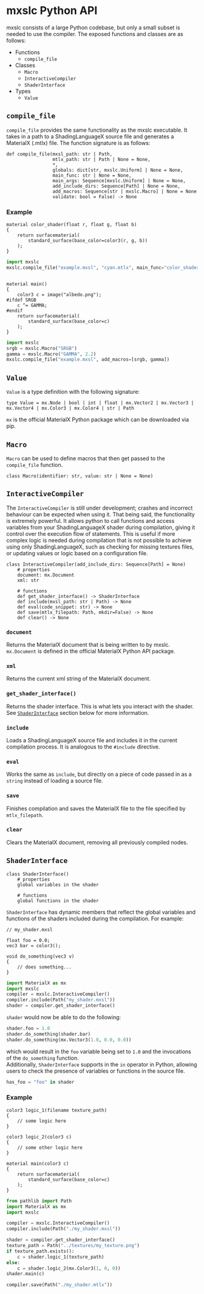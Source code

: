 # mxslc Python API

mxslc consists of a large Python codebase, but only a small subset is needed to use the compiler. The exposed functions and classes are as follows:  
* Functions  
  - `compile_file`
* Classes  
  - `Macro`  
  - `InteractiveCompiler`
  - `ShaderInterface`
* Types  
  - `Value`  

## `compile_file`
`compile_file` provides the same functionality as the mxslc executable. It takes in a path to a ShadingLanguageX source file and generates a MaterialX (.mtlx) file. The function signature is as follows:
```
def compile_file(mxsl_path: str | Path,
                 mtlx_path: str | Path | None = None,
                 *,
                 globals: dict[str, mxslc.Uniform] | None = None,
                 main_func: str | None = None,
                 main_args: Sequence[mxslc.Uniform] | None = None,
                 add_include_dirs: Sequence[Path] | None = None,
                 add_macros: Sequence[str | mxslc.Macro] | None = None
                 validate: bool = False) -> None
```

### Example

```
material color_shader(float r, float g, float b)
{
    return surfacematerial(
        standard_surface(base_color=color3(r, g, b))
    );
}
```
```python
import mxslc
mxslc.compile_file("example.mxsl", "cyan.mtlx", main_func="color_shader", main_args=[0.0, 1.0, 1.0])
```  

![]()
  
```
material main()
{
    color3 c = image("albedo.png");
#ifdef SRGB
    c ^= GAMMA;
#endif
    return surfacematerial(
        standard_surface(base_color=c)
    );
}
```
```python
import mxslc
srgb = mxslc.Macro("SRGB")
gamma = mxslc.Macro("GAMMA", 2.2)
mxslc.compile_file("example.mxsl", add_macros=[srgb, gamma])
```

## `Value`

`Value` is a type definition with the following signature:
```
type Value = mx.Node | bool | int | float | mx.Vector2 | mx.Vector3 | mx.Vector4 | mx.Color3 | mx.Color4 | str | Path
```
`mx` is the official MaterialX Python package which can be downloaded via pip.

## `Macro`

`Macro` can be used to define macros that then get passed to the `compile_file` function.
```
class Macro(identifier: str, value: str | None = None)
```

## `InteractiveCompiler`

The `InteractiveCompiler` is still under development; crashes and incorrect behaviour can be expected when using it. That being said, the functionality is extremely powerful. It allows python to call functions and access variables from your ShadingLanguageX shader during compilation, giving it control over the execution flow of statements. This is useful if more complex logic is needed during compilation that is not possible to achieve using only ShadingLanguageX, such as checking for missing textures files, or updating values or logic based on a configuration file.
```
class InteractiveCompiler(add_include_dirs: Sequence[Path] = None)
    # properties
    document: mx.Document
    xml: str

    # functions
    def get_shader_interface() -> ShaderInterface
    def include(mxsl_path: str | Path) -> None
    def eval(code_snippet: str) -> None
    def save(mtlx_filepath: Path, mkdir=False) -> None
    def clear() -> None
```

### `document`

Returns the MaterialX document that is being written to by mxslc. `mx.Document` is defined in the official MaterialX Python API package.

### `xml`

Returns the current xml string of the MaterialX document.

### `get_shader_interface()`

Returns the shader interface. This is what lets you interact with the shader. See [`ShaderInterface`](https://github.com/jakethorn/ShadingLanguageX/blob/main/docs/PythonAPI.md#shaderinterface) section below for more information.

### `include`

Loads a ShadingLanguageX source file and includes it in the current compilation process. It is analogous to the `#include` directive.

### `eval`

Works the same as `include`, but directly on a piece of code passed in as a `string` instead of loading a source file.

### `save`

Finishes compilation and saves the MaterialX file to the file specified by `mtlx_filepath`.

### `clear`

Clears the MaterialX document, removing all previously compiled nodes.

## `ShaderInterface`

```
class ShaderInterface()
    # properties
    global variables in the shader

    # functions
    global functions in the shader
```

`ShaderInterface` has dynamic members that reflect the global variables and functions of the shaders included during the compilation. For example:
```
// my_shader.mxsl

float foo = 0.0;
vec3 bar = color3();

void do_something(vec3 v)
{
    // does something...
}
```
```python
import MaterialX as mx
import mxslc
compiler = mxslc.InteractiveCompiler()
compiler.include(Path("my_shader.mxsl"))
shader = compiler.get_shader_interface()
```
`shader` would now be able to do the following:
```python
shader.foo = 1.0
shader.do_something(shader.bar)
shader.do_something(mx.Vector3(1.0, 0.0, 0.0))
```
which would result in the `foo` variable being set to `1.0` and the invocations of the `do_something` function.  
Additionally, `ShaderInterface` supports in the `in` operator in Python, allowing users to check the presence of variables or functions in the source file.
```python
has_foo = "foo" in shader
```

### Example

```
color3 logic_1(filename texture_path)
{
    // some logic here
}

color3 logic_2(color3 c)
{
    // some other logic here
}

material main(color3 c)
{
    return surfacematerial(
        standard_surface(base_color=c)
    );
}
```
```python
from pathlib import Path
import MaterialX as mx
import mxslc

compiler = mxslc.InteractiveCompiler()
compiler.include(Path("./my_shader.mxsl"))

shader = compiler.get_shader_interface()
texture_path = Path("../textures/my_texture.png")
if texture_path.exists():
    c = shader.logic_1(texture_path)
else:
    c = shader.logic_2(mx.Color3(1, 0, 0))
shader.main(c)

compiler.save(Path("./my_shader.mtlx"))
```
